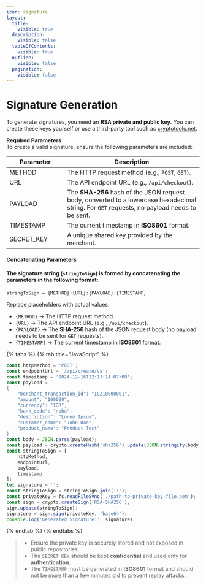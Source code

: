 ```yaml
---
icon: signature
layout:
  title:
    visible: true
  description:
    visible: false
  tableOfContents:
    visible: true
  outline:
    visible: false
  pagination:
    visible: false
---
```


# Signature Generation

To generate signatures, you need an **RSA private and public key**. You can create these keys yourself or use a third-party tool such as [cryptotools.net](https://cryptotools.net/rsagen).

**Required Parameters**\
To create a valid signature, ensure the following parameters are included:

<table><thead><tr><th width="170.92578125">Parameter</th><th width="575.16796875">Description</th></tr></thead><tbody><tr><td>METHOD</td><td>The HTTP request method (e.g., <code>POST</code>, <code>GET</code>).</td></tr><tr><td>URL</td><td>The API endpoint URL (e.g., <code>/api/checkout</code>).</td></tr><tr><td>PAYLOAD</td><td>The <strong>SHA-256</strong> hash of the JSON request body, converted to a lowercase hexadecimal string. For <code>GET</code> requests, no payload needs to be sent.</td></tr><tr><td>TIMESTAMP</td><td>The current timestamp in <strong>ISO8601</strong> format.</td></tr><tr><td>SECRET_KEY</td><td>A unique shared key provided by the merchant.</td></tr></tbody></table>

#### **Concatenating Parameters**

#### The signature string (`stringToSign`) is formed by concatenating the parameters in the following format:

```
stringToSign = {METHOD}:{URL}:{PAYLOAD}:{TIMESTAMP}
```

Replace placeholders with actual values:

* `{METHOD}` → The HTTP request method.
* `{URL}` → The API endpoint URL (e.g., `/api/checkout`).
* `{PAYLOAD}` → The **SHA-256** hash of the JSON request body (no payload needs to be sent for `GET` requests).
* `{TIMESTAMP}` → The current timestamp in **ISO8601** format.

{% tabs %}
{% tab title="JavaScript" %}
```javascript
const httpMethod = 'POST';
const endpointUrl = '/api/create/va';
const timestamp = '2024-12-16T12:11:14+07:00';
const payload = `
{
    "merchant_transaction_id": "ICZ10000001",
    "amount": "100000",
    "currency": "IDR",
    "bank_code": "nobu",
    "description": "Lorem Ipsum",
    "customer_name": "John Doe",
    "product_name": "Product Test"
}`;
const body = JSON.parse(payload);
const payload = crypto.createHash('sha256').update(JSON.stringify(body, null, 0)).digest('hex').toLowerCase();
const stringToSign = [
    httpMethod,
    endpointUrl,
    payload,
    timestamp
];
let signature = '';
const stringToSign = stringToSign.join(':');
const privateKey = fs.readFileSync('./path-to-private-key-file.pem');
const sign = crypto.createSign('RSA-SHA256');
sign.update(stringToSign);
signature = sign.sign(privateKey, 'base64');
console.log('Generated Signature:', signature);
```
{% endtab %}
{% endtabs %}

> * Ensure the private key is securely stored and not exposed in public repositories.
> * The `SECRET_KEY` should be kept **confidential** and used only for **authentication**.
> * The `TIMESTAMP` must be generated in **ISO8601** format and should not be more than a few minutes old to prevent replay attacks.
